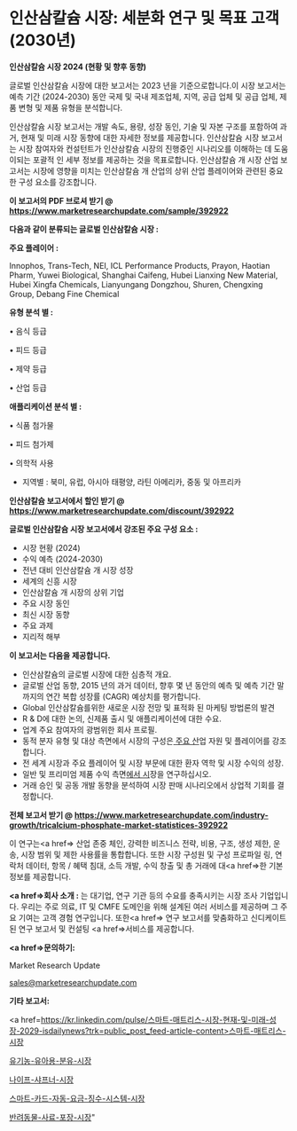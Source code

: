 # 인산삼칼슘 시장: 세분화 연구 및 목표 고객(2030년)

<strong>인산삼칼슘 시장 2024 (현황 및 향후 동향)</strong>

글로벌 인산삼칼슘 시장에 대한 보고서는 2023 년을 기준으로합니다.이 시장 보고서는 예측 기간 (2024-2030) 동안 국제 및 국내 제조업체, 지역, 공급 업체 및 공급 업체, 제품 변형 및 제품 유형을 분석합니다.

인산삼칼슘 시장 보고서는 개발 속도, 용량, 성장 동인, 기술 및 자본 구조를 포함하여 과거, 현재 및 미래 시장 동향에 대한 자세한 정보를 제공합니다. 인산삼칼슘 시장 보고서는 시장 참여자와 컨설턴트가 인산삼칼슘 시장의 진행중인 시나리오를 이해하는 데 도움이되는 포괄적 인 세부 정보를 제공하는 것을 목표로합니다. 인산삼칼슘 개 시장 산업 보고서는 시장에 영향을 미치는 인산삼칼슘 개 산업의 상위 산업 플레이어와 관련된 중요한 구성 요소를 강조합니다.



<strong>이 보고서의 PDF 브로셔 받기 @ <a href=https://www.marketresearchupdate.com/sample/392922>https://www.marketresearchupdate.com/sample/392922</a></strong>



<strong>다음과 같이 분류되는 글로벌 인산삼칼슘 시장 :</strong>



<strong>주요 플레이어 :</strong>

Innophos, Trans-Tech, NEI, ICL Performance Products, Prayon, Haotian Pharm, Yuwei Biological, Shanghai Caifeng, Hubei Lianxing New Material, Hubei Xingfa Chemicals, Lianyungang Dongzhou, Shuren, Chengxing Group, Debang Fine Chemical



<strong>유형 분석 별 :</strong>

• 음식 등급

• 피드 등급

• 제약 등급

• 산업 등급



<strong>애플리케이션 분석 별 :</strong>

• 식품 첨가물

• 피드 첨가제

• 의학적 사용

<ul>
  <li>지역별 : 북미, 유럽, 아시아 태평양, 라틴 아메리카, 중동 및 아프리카</li>
</ul>


<strong>인산삼칼슘 보고서에서 할인 받기 @ <a href=https://www.marketresearchupdate.com/discount/392922>https://www.marketresearchupdate.com/discount/392922</a></strong>



<strong>글로벌 인산삼칼슘 시장 보고서에서 강조된 주요 구성 요소 :</strong>
<ul>
  <li>시장 현황 (2024)</li>
  <li>수익 예측 (2024-2030)</li>
  <li>전년 대비 인산삼칼슘 개 시장 성장</li>
  <li>세계의 신흥 시장</li>
  <li>인산삼칼슘 개 시장의 상위 기업</li>
  <li>주요 시장 동인</li>
  <li>최신 시장 동향</li>
  <li>주요 과제</li>
  <li>지리적 해부</li>
</ul>


<strong>이 보고서는 다음을 제공합니다.</strong>
<ul>
  <li>인산삼칼슘의 글로벌 시장에 대한 심층적 개요.</li>
  <li>글로벌 산업 동향, 2015 년의 과거 데이터, 향후 몇 년 동안의 예측 및 예측 기간 말까지의 연간 복합 성장률 (CAGR) 예상치를 평가합니다.</li>
  <li>Global 인산삼칼슘를위한 새로운 시장 전망 및 표적화 된 마케팅 방법론의 발견</li>
  <li>R &amp; D에 대한 논의, 신제품 출시 및 애플리케이션에 대한 수요.</li>
  <li>업계 주요 참여자의 광범위한 회사 프로필.</li>
  <li>동적 분자 유형 및 대상 측면에서 시장의 구성은<a href=> 주요 산</a>업 자원 및 플레이어를 강조합니다.</li>
  <li>전 세계 시장과 주요 플레이어 및 시장 부문에 대한 환자 역학 및 시장 수익의 성장.</li>
  <li>일반 및 프리미엄 제품 수익 측면<a href=>에서 시</a>장을 연구하십시오.</li>
  <li>거래 승인 및 공동 개발 동향을 분석하여 시장 판매 시나리오에서 상업적 기회를 결정합니다.</li>
</ul>



<strong>전체 보고서 받기 @ <a href=https://www.marketresearchupdate.com/industry-growth/tricalcium-phosphate-market-statistices-392922>https://www.marketresearchupdate.com/industry-growth/tricalcium-phosphate-market-statistices-392922</a></strong>

이 연구는<a href=> 산업 존중</a> 체인, 강력한 비즈니스 전략, 비용, 구조, 생성 제한, 운송, 시장 범위 및 제한 사용률을 통합합니다. 또한 시장 구성원 및 구성 프로파일 링, 연락처 데이터, 항목 / 혜택 침대, 소득 개발, 수익 창출 및 총 거래에 대<a href=>한 기본 </a>정보를 제공합니다.



<strong><a href=>회사 소</a>개 :</strong>
는 대기업, 연구 기관 등의 수요를 충족시키는 시장 조사 기업입니다. 우리는 주로 의료, IT 및 CMFE 도메인을 위해 설계된 여러 서비스를 제공하며 그 주요 기여는 고객 경험 연구입니다. 또한<a href=> 연구 보</a>고서를 맞춤화하고 신디케이트 된 연구 보고서 및 컨설팅 <a href=>서비스</a>를 제공합니다.



<strong><a href=>문의하기:</a></strong>

Market Research Update

sales@marketresearchupdate.com



<strong>기타 보고서:</strong>

<a href=https://kr.linkedin.com/pulse/스마트-매트리스-시장-현재-및-미래-성장-2029-isdailynews?trk=public_post_feed-article-content>스마트-매트리스-시장</a>

<a href=https://www.linkedin.com/pulse/유기농-유아용-분유-시장-세분화-연구-및-목표-고객2029년/>유기농-유아용-분유-시장</a>

<a href=https://www.linkedin.com/pulse/나이프-샤프너-시장-현재-및-미래-성장-2029-consumer-connection-compendium-ana-wifef/>나이프-샤프너-시장</a>

<a href=https://www.linkedin.com/pulse/스마트-카드-자동-요금-징수-시스템-시장-진입-전략-및-위험-평가2029년-r2nef/>스마트-카드-자동-요금-징수-시스템-시장</a>

<a href=https://www.linkedin.com/pulse/반려동물-사료-포장-시장-현재-및-미래-성장-2030-survey-savvy-insights-360-analysis-bxslc/>반려동물-사료-포장-시장</a>"
